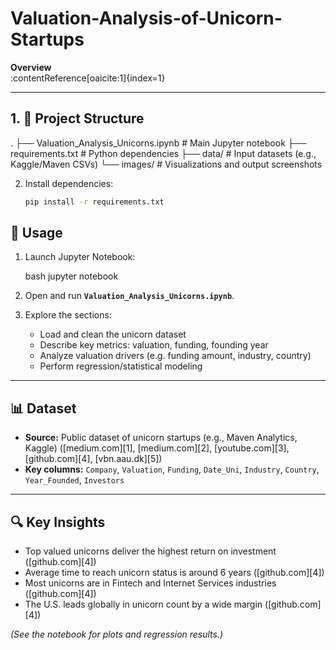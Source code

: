 # Valuation-Analysis-of-Unicorn-Startups

**Overview**  
:contentReference[oaicite:1]{index=1}

---

## 1. 📂 Project Structure


.
├── Valuation\_Analysis\_Unicorns.ipynb   # Main Jupyter notebook
├── requirements.txt                    # Python dependencies
├── data/                               # Input datasets (e.g., Kaggle/Maven CSVs)
└── images/                             # Visualizations and output screenshots





2. Install dependencies:

   ```bash
   pip install -r requirements.txt
   ```

## 🧪 Usage

1. Launch Jupyter Notebook:

   bash
   jupyter notebook
   

2. Open and run **`Valuation_Analysis_Unicorns.ipynb`**.

3. Explore the sections:

   * Load and clean the unicorn dataset
   * Describe key metrics: valuation, funding, founding year
   * Analyze valuation drivers (e.g. funding amount, industry, country)
   * Perform regression/statistical modeling

---

## 📊 Dataset

* **Source:** Public dataset of unicorn startups (e.g., Maven Analytics, Kaggle) ([medium.com][1], [medium.com][2], [youtube.com][3], [github.com][4], [vbn.aau.dk][5])
* **Key columns:** `Company`, `Valuation`, `Funding`, `Date_Uni`, `Industry`, `Country`, `Year_Founded`, `Investors`

---

## 🔍 Key Insights

* Top valued unicorns deliver the highest return on investment ([github.com][4])
* Average time to reach unicorn status is around 6 years ([github.com][4])
* Most unicorns are in Fintech and Internet Services industries ([github.com][4])
* The U.S. leads globally in unicorn count by a wide margin ([github.com][4])

*(See the notebook for plots and regression results.)*






